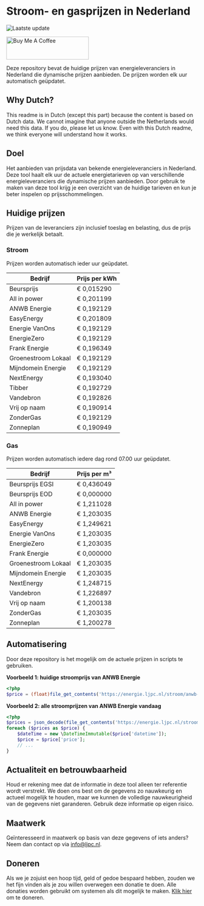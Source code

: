 # Stroom- en gasprijzen in Nederland

![Laatste update](https://img.shields.io/badge/laatste%20update-2023--11--19%2014%3A00%20CET-brightgreen)

<a href="https://www.buymeacoffee.com/Lars-" target="_blank"><img src="https://cdn.buymeacoffee.com/buttons/v2/default-orange.png" alt="Buy Me A Coffee" height="60" style="height: 60px !important;width: 217px !important;" ></a>

Deze repository bevat de huidige prijzen van energieleveranciers in Nederland die dynamische prijzen aanbieden. De prijzen worden elk uur automatisch geüpdatet.

## Why Dutch?

This readme is in Dutch (except this part) because the content is based on Dutch data. We cannot imagine that anyone outside the Netherlands would need this data. If you do, please let us know. Even with this Dutch readme, we think
everyone will understand how it works.

## Doel

Het aanbieden van prijsdata van bekende energieleveranciers in Nederland. Deze tool haalt elk uur de actuele energietarieven op van verschillende energieleveranciers die dynamische prijzen aanbieden. Door gebruik te maken van deze tool
krijg je een overzicht van de huidige tarieven en kun je beter inspelen op prijsschommelingen.

## Huidige prijzen

Prijzen van de leveranciers zijn inclusief toeslag en belasting, dus de prijs die je werkelijk betaalt.

### Stroom

Prijzen worden automatisch ieder uur geüpdatet.

 Bedrijf | Prijs per kWh 
---------|---------------
Beursprijs | € 0,015290
All in power | € 0,201199
ANWB Energie | € 0,192129
EasyEnergy | € 0,201809
Energie VanOns | € 0,192129
EnergieZero | € 0,192129
Frank Energie | € 0,196349
Groenestroom Lokaal | € 0,192129
Mijndomein Energie | € 0,192129
NextEnergy | € 0,193040
Tibber | € 0,192729
Vandebron | € 0,192826
Vrij op naam | € 0,190914
ZonderGas | € 0,192129
Zonneplan | € 0,190949


### Gas

Prijzen worden automatisch iedere dag rond 07.00 uur geüpdatet.

 Bedrijf | Prijs per m³ 
---------|--------------
Beursprijs EGSI | € 0,436049
Beursprijs EOD | € 0,000000
All in power | € 1,211028
ANWB Energie | € 1,203035
EasyEnergy | € 1,249621
Energie VanOns | € 1,203035
EnergieZero | € 1,203035
Frank Energie | € 0,000000
Groenestroom Lokaal | € 1,203035
Mijndomein Energie | € 1,203035
NextEnergy | € 1,248715
Vandebron | € 1,226897
Vrij op naam | € 1,200138
ZonderGas | € 1,203035
Zonneplan | € 1,200278


## Automatisering

Door deze repository is het mogelijk om de actuele prijzen in scripts te gebruiken.

**Voorbeeld 1: huidige stroomprijs van ANWB Energie**

```php
<?php
$price = (float)file_get_contents('https://energie.ljpc.nl/stroom/anwb-energie-nu.txt');

```

**Voorbeeld 2: alle stroomprijzen van ANWB Energie vandaag**

```php
<?php
$prices = json_decode(file_get_contents('https://energie.ljpc.nl/stroom/all-in-power-vandaag.json'),true);
foreach ($prices as $price) {
    $dateTime = new \DateTimeImmutable($price['datetime']);
    $price = $price['price'];
    // ...
}
```

## Actualiteit en betrouwbaarheid

Houd er rekening mee dat de informatie in deze tool alleen ter referentie wordt verstrekt. We doen ons best om de gegevens zo nauwkeurig en actueel mogelijk te houden, maar we kunnen de volledige nauwkeurigheid van de gegevens niet
garanderen. Gebruik deze informatie op eigen risico.

## Maatwerk

Geïnteresseerd in maatwerk op basis van deze gegevens of iets anders? Neem dan contact op
via [info@ljpc.nl](mailto:info@ljpc.nl?subject=Energie%20prijzen).

## Doneren

Als we je zojuist een hoop tijd, geld of gedoe bespaard hebben, zouden we het fijn vinden als je zou willen overwegen een
donatie te doen. Alle donaties worden gebruikt om systemen als dit mogelijk te
maken. [Klik hier](https://www.buymeacoffee.com/Lars-) om te doneren.
